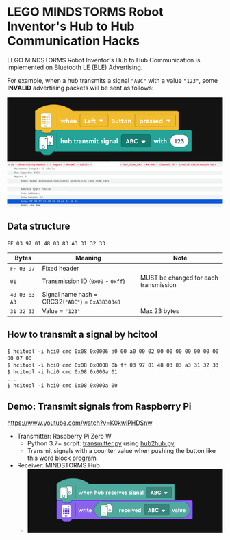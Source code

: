 # LEGO MINDSTORMS Robot Inventor's Hub to Hub Communication Hacks

LEGO MINDSTORMS Robot Inventor's Hub to Hub Communication is implemented on Bluetooth LE (BLE) Advertising.

For example, when a hub transmits a signal `"ABC"` with a value `"123"`, some **INVALID** advertising packets will be sent as follows:

<img src="Images/transmit-block.png">
<img src="Images/advertising-packet.png">

## Data structure

`FF 03 97 01 48 03 83 A3 31 32 33`

| Bytes | Meaning | Note |
| --- | --- | --- |
| `FF 03 97` | Fixed header | |
| `01` | Transmission ID (`0x00` - `0xff`) | MUST be changed for each transmission |
| `48 03 83 A3` | Signal name hash = CRC32(`"ABC"`) = `0xA3830348` | |
| `31 32 33` | Value = `"123"`  | Max 23 bytes |

## How to transmit a signal by hcitool

```
$ hcitool -i hci0 cmd 0x08 0x0006 a0 00 a0 00 02 00 00 00 00 00 00 00 00 07 00
$ hcitool -i hci0 cmd 0x08 0x0008 0b ff 03 97 01 48 03 83 a3 31 32 33
$ hcitool -i hci0 cmd 0x08 0x000a 01
...
$ hcitool -i hci0 cmd 0x08 0x000a 00
```

## Demo: Transmit signals from Raspberry Pi

https://www.youtube.com/watch?v=K0kwiPHDSnw
- Transmitter: Raspberry Pi Zero W
  - Python 3.7+ scrpit: [transmitter.py](raspberry-pi/transmitter.py) using [hub2hub.py](raspberry-pi/hub2hub.py)
  - Transmit signals with a counter value when pushing the button like [this word block program](Images/transmit-counter-block.png)
- Receiver: MINDSTORMS Hub
  - <img src="Images/receiver-block.png">

